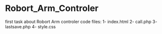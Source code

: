 # Robort_Arm_Controler
first task about Robort Arm controler code files:
1- index.html 
2- call.php 
3- lastsave.php 
4- style.css
